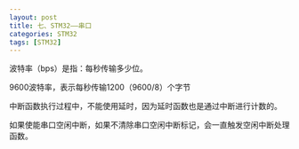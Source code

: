 ```yaml
---
layout: post
title: 七、STM32——串口
categories: STM32
tags: [STM32]
---
```


波特率（bps）是指：每秒传输多少位。

9600波特率，表示每秒传输1200（9600/8）个字节

中断函数执行过程中，不能使用延时，因为延时函数也是通过中断进行计数的。

如果使能串口空闲中断，如果不清除串口空闲中断标记，会一直触发空闲中断处理函数。


